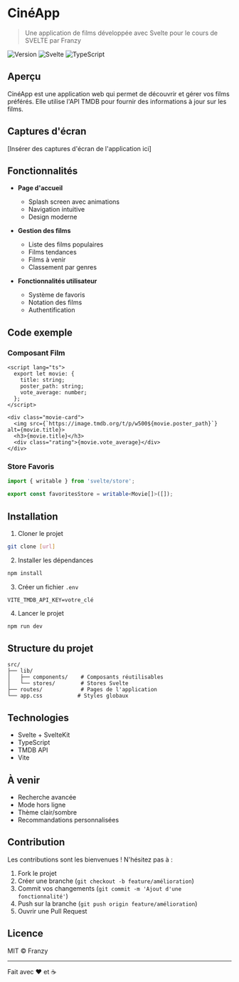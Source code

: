 # CinéApp

> Une application de films développée avec Svelte pour le cours de SVELTE par Franzy

![Version](https://img.shields.io/badge/version-1.0.0-blue.svg)
![Svelte](https://img.shields.io/badge/svelte-%23f1413d.svg?style=flat&logo=svelte&logoColor=white)
![TypeScript](https://img.shields.io/badge/typescript-%23007ACC.svg?style=flat&logo=typescript&logoColor=white)

## Aperçu

CinéApp est une application web qui permet de découvrir et gérer vos films préférés. Elle utilise l'API TMDB pour fournir des informations à jour sur les films.

## Captures d'écran

[Insérer des captures d'écran de l'application ici]

## Fonctionnalités

* **Page d'accueil**
  * Splash screen avec animations
  * Navigation intuitive
  * Design moderne

* **Gestion des films**
  * Liste des films populaires
  * Films tendances
  * Films à venir
  * Classement par genres

* **Fonctionnalités utilisateur**
  * Système de favoris
  * Notation des films
  * Authentification

## Code exemple

### Composant Film

```svelte
<script lang="ts">
  export let movie: {
    title: string;
    poster_path: string;
    vote_average: number;
  };
</script>

<div class="movie-card">
  <img src={`https://image.tmdb.org/t/p/w500${movie.poster_path}`} alt={movie.title}>
  <h3>{movie.title}</h3>
  <div class="rating">{movie.vote_average}</div>
</div>
```

### Store Favoris

```typescript
import { writable } from 'svelte/store';

export const favoritesStore = writable<Movie[]>([]);
```

## Installation

1. Cloner le projet
```bash
git clone [url]
```

2. Installer les dépendances
```bash
npm install
```

3. Créer un fichier `.env`
```env
VITE_TMDB_API_KEY=votre_clé
```

4. Lancer le projet
```bash
npm run dev
```

## Structure du projet

```
src/
├── lib/
│   ├── components/    # Composants réutilisables
│   └── stores/        # Stores Svelte
├── routes/            # Pages de l'application
└── app.css           # Styles globaux
```

## Technologies

* Svelte + SvelteKit
* TypeScript
* TMDB API
* Vite

## À venir

* Recherche avancée
* Mode hors ligne
* Thème clair/sombre
* Recommandations personnalisées

## Contribution

Les contributions sont les bienvenues ! N'hésitez pas à :

1. Fork le projet
2. Créer une branche (`git checkout -b feature/amélioration`)
3. Commit vos changements (`git commit -m 'Ajout d'une fonctionnalité'`)
4. Push sur la branche (`git push origin feature/amélioration`)
5. Ouvrir une Pull Request

## Licence

MIT © Franzy

---

Fait avec ❤️ et ☕️
